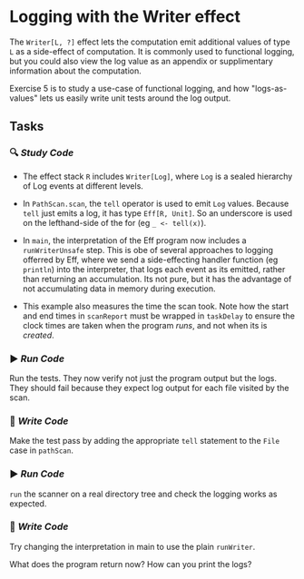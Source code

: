 # Logging with the Writer effect

The `Writer[L, ?]` effect lets the computation emit additional values of type `L` as a side-effect of computation. It is commonly
used to functional logging, but you could also view the log value as an appendix or supplimentary information about the
computation.

Exercise 5 is to study a use-case of functional logging, and how "logs-as-values" lets us easily
write unit tests around the log output.


## Tasks

### :mag: _Study Code_

   - The effect stack `R`  includes `Writer[Log]`, where `Log` is a sealed hierarchy of Log events at different levels.

   - In `PathScan.scan`, the `tell` operator is used to emit `Log` values. Because `tell` just emits a log, it has type
   `Eff[R, Unit]`. So an underscore is used on the lefthand-side of the for (eg `_ <- tell(x)`).

   - In `main`, the interpretation of the Eff program now includes a `runWriterUnsafe` step. This is obe of several
   approaches to logging offerred by Eff, where we send a side-effecting handler function (eg `println`)
   into the interpreter, that logs each event as its emitted, rather than returning an accumulation. Its not pure, but it
   has the advantage of not accumulating data in memory during execution.

   - This example also measures the time the scan took. Note how the start and end times in `scanReport` must be wrapped in
   `taskDelay` to ensure the clock times are taken when the program *runs*, and not when its is *created*.

### :arrow_forward: _Run Code_

Run the tests. They now verify not just the program output but the logs. They should fail because they expect log output
for each file visited by the scan.

### :pencil: _Write Code_

Make the test pass by adding the appropriate `tell` statement to the `File` case in `pathScan`.

### :arrow_forward: _Run Code_

`run` the scanner on a real directory tree and check the logging works as expected.

### :pencil: _Write Code_

Try changing the interpretation in main to use the plain `runWriter`.

What does the program return now? How can you print the logs?






